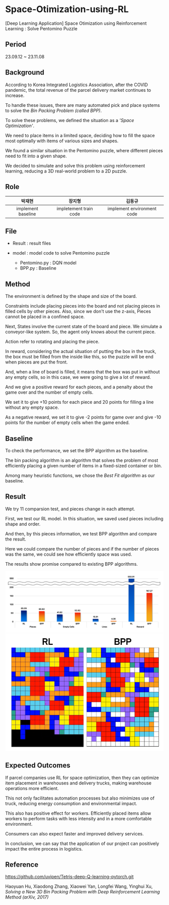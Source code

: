 # Space-Otimization-using-RL
[Deep Learning Application] Space Otimization using Reinforcement Learning : Solve Pentomino Puzzle


## Period
23.09.12 ~ 23.11.08

## Background
According to Korea Integrated Logistics Association, after the COVID pandemic, the total revenue of the parcel delivery market continues to increase.

To handle these issues, there are many automated pick and place systems to solve the *Bin Packing Problem (called BPP)*.

To solve these problems, we defined the situation as a *'Space Optimization'*.

We need to place items in a limited space, deciding how to fill the space most optimally with items of various sizes and shapes.

We found a similar situation in the Pentomino puzzle, where different pieces need to fit into a given shape. 

We decided to simulate and solve this problem using reinforcement learning, reducing a 3D real-world problem to a 2D puzzle.


## Role 
| 박재현 | 장지형| 김동규 |
|:---:|:---:|:---:|
| implement baseline | impletement train code | implement environment code |


## File

* Result : result files 
  
* model : model code to solve Pentomino puzzle
  - Pentomino.py : DQN model 
  -  BPP.py : Baseline  


## Method

The environment is defined by the shape and size of the board.

Constraints include placing pieces into the board and not placing pieces in filled cells by other pieces. Also, since we don't use the z-axis, Pieces cannot be placed in a confined space.

Next, States involve the current state of the board and piece. We simulate a conveyor-like system. So, the agent only knows about the current piece.

Action refer to rotating and placing the piece. 

In reward, considering the actual situation of putting the box in the truck, the box must be filled from the inside like this, so the puzzle will be end when pieces are put the front.

And, when a line of board is filled, it means that the box was put in without any empty cells, so in this case, we were going to give a lot of reward.

And we give a positive reward for each pieces, and a penalty about the game over and the number of empty cells.

We set it to give +10 points for each piece and 20 points for filling a line without any empty space.

As a negative reward, we set it to give -2 points for game over and give -10 points for the number of empty cells when the game ended. 

## Baseline
To check the performance, we set the BPP algorithm as the baseline. 

The bin packing algorithm is an algorithm that solves the problem of most efficiently placing a given number of items in a fixed-sized container or bin. 

Among many heuristic functions, we chose the *Best Fit algorithm* as our baseline.



## Result

We try 11 comparsion test, and pieces change in each attempt.

First, we test our RL model. In this situation, we saved used pieces including shape and order. 

And then, by this pieces information, we test BPP algorithm and compare the result.

Here we could compare the number of pieces and if the number of pieces was the same, we could see how efficiently space was used. 

The results show promise compared to existing BPP algorithms.

<img src = "Result/result_with_baseline.png">
<img src = "Result/result_graphic.png">
  
## Expected Outcomes

If parcel companies use RL for space optimization, then they can optimize item placement in warehouses and delivery trucks, making warehouse operations more efficient. 

This not only facilitates automation processes but also minimizes use of truck, reducing energy consumption and environmental impact.

This also has positive effect for workers. Efficiently placed items allow workers to perform tasks with less intensity and in a more comfortable environment.

Consumers can also expect faster and improved delivery services.

In conclusion, we can say that the application of our project can positively impact the entire process in logistics.


## Reference

https://github.com/uvipen/Tetris-deep-Q-learning-pytorch.git

Haoyuan Hu, Xiaodong Zhang, Xiaowei Yan, Longfei Wang, Yinghui Xu, *Solving a New 3D Bin Packing Problem with Deep Reinforcement Learning Method (arXiv, 2017)*
